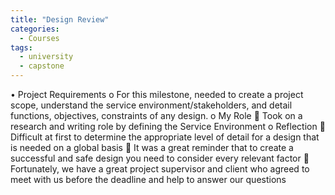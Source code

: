 ```yaml
---
title: "Design Review"
categories:
  - Courses
tags:
  - university
  - capstone
---
```

•	Project Requirements
o	For this milestone, needed to create a project scope, understand the service environment/stakeholders, and detail functions, objectives, constraints of any design.
o	My Role 
	Took on a research and writing role by defining the Service Environment
o	Reflection
	Difficult at first to determine the appropriate level of detail for a design that is needed on a global basis
	It was a great reminder that to create a successful and safe design you need to consider every relevant factor
	Fortunately, we have a great project supervisor and client who agreed to meet with us before the deadline and help to answer our questions
